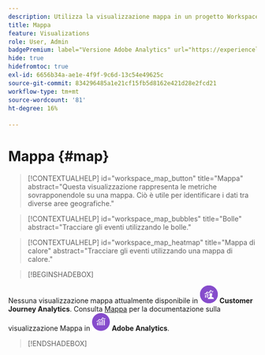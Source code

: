 ```yaml
---
description: Utilizza la visualizzazione mappa in un progetto Workspace.
title: Mappa
feature: Visualizations
role: User, Admin
badgePremium: label="Versione Adobe Analytics" url="https://experienceleague.adobe.com/docs/analytics/analyze/analysis-workspace/visualizations/map-visualization.html" tooltip="Seleziona per visualizzare la versione Adobe Analytics di questo articolo."
hide: true
hidefromtoc: true
exl-id: 6656b34a-ae1e-4f9f-9c6d-13c54e49625c
source-git-commit: 834296485a1e21cf15fb5d8162e421d28e2fcd21
workflow-type: tm+mt
source-wordcount: '81'
ht-degree: 16%

---
```


# Mappa {#map}

<!-- markdownlint-disable MD034 -->

>[!CONTEXTUALHELP]
>id="workspace_map_button"
>title="Mappa"
>abstract="Questa visualizzazione rappresenta le metriche sovrapponendole su una mappa. Ciò è utile per identificare i dati tra diverse aree geografiche."

<!-- markdownlint-enable MD034 -->

<!-- markdownlint-disable MD034 -->

>[!CONTEXTUALHELP]
>id="workspace_map_bubbles"
>title="Bolle"
>abstract="Tracciare gli eventi utilizzando le bolle."

<!-- markdownlint-enable MD034 -->

<!-- markdownlint-disable MD034 -->

>[!CONTEXTUALHELP]
>id="workspace_map_heatmap"
>title="Mappa di calore"
>abstract="Tracciare gli eventi utilizzando una mappa di calore."

<!-- markdownlint-enable MD034 -->

>[!BEGINSHADEBOX]

Nessuna visualizzazione mappa attualmente disponibile in ![CustomerJourneyAnalytics](/help/assets/icons/CustomerJourneyAnalytics.svg) **Customer Journey Analytics**.
Consulta [Mappa](https://experienceleague.adobe.com/en/docs/analytics/analyze/analysis-workspace/visualizations/map-visualization) per la documentazione sulla visualizzazione Mappa in ![AdobeAnalytics](/help/assets/icons/AdobeAnalytics.svg) **Adobe Analytics**.

>[!ENDSHADEBOX]

